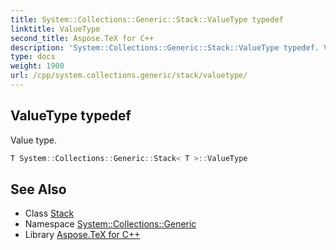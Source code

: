```yaml
---
title: System::Collections::Generic::Stack::ValueType typedef
linktitle: ValueType
second_title: Aspose.TeX for C++
description: 'System::Collections::Generic::Stack::ValueType typedef. Value type in C++.'
type: docs
weight: 1900
url: /cpp/system.collections.generic/stack/valuetype/
---
```

## ValueType typedef


Value type.

```cpp
T System::Collections::Generic::Stack< T >::ValueType
```

## See Also

* Class [Stack](../)
* Namespace [System::Collections::Generic](../../)
* Library [Aspose.TeX for C++](../../../)
